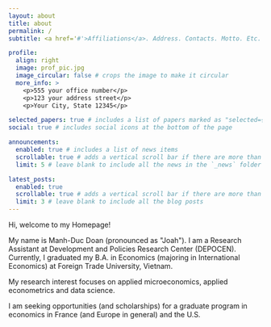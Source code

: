 ```yaml
---
layout: about
title: about
permalink: /
subtitle: <a href='#'>Affiliations</a>. Address. Contacts. Motto. Etc.

profile:
  align: right
  image: prof_pic.jpg
  image_circular: false # crops the image to make it circular
  more_info: >
    <p>555 your office number</p>
    <p>123 your address street</p>
    <p>Your City, State 12345</p>

selected_papers: true # includes a list of papers marked as "selected={true}"
social: true # includes social icons at the bottom of the page

announcements:
  enabled: true # includes a list of news items
  scrollable: true # adds a vertical scroll bar if there are more than 3 news items
  limit: 5 # leave blank to include all the news in the `_news` folder

latest_posts:
  enabled: true
  scrollable: true # adds a vertical scroll bar if there are more than 3 new posts items
  limit: 3 # leave blank to include all the blog posts
---
```


Hi, welcome to my Homepage!

My name is Manh-Duc Doan (pronounced as "Joah"). I am a Research Assistant at Development and Policies Research Center (DEPOCEN). Currently, I graduated my B.A. in Economics (majoring in International Economics) at Foreign Trade University, Vietnam.

My research interest focuses on applied microeconomics, applied econometrics and data science.

I am seeking opportunities (and scholarships) for a graduate program in economics in France (and Europe in general) and the U.S.
